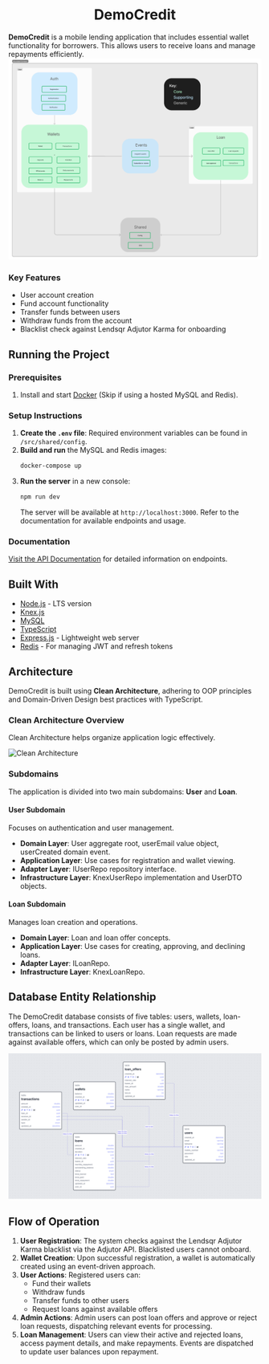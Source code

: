 
<h1 align="center">DemoCredit</h1>

**DemoCredit** is a mobile lending application that includes essential wallet functionality for borrowers. This allows users to receive loans and manage repayments efficiently. 
![Bounded Context Overview](./diagrams/bounded-context.jpg)

### Key Features
- User account creation
- Fund account functionality
- Transfer funds between users
- Withdraw funds from the account
- Blacklist check against Lendsqr Adjutor Karma for onboarding

## Running the Project

### Prerequisites
1. Install and start [Docker](https://docs.docker.com/compose/gettingstarted/) (Skip if using a hosted MySQL and Redis).
  
### Setup Instructions
1. **Create the `.env` file**: Required environment variables can be found in `/src/shared/config`.
2. **Build and run** the MySQL and Redis images:
   ```bash
   docker-compose up
   ```
3. **Run the server** in a new console:
   ```bash
   npm run dev
   ```
   The server will be available at `http://localhost:3000`. Refer to the documentation for available endpoints and usage.

### Documentation
[Visit the API Documentation](https://documenter.getpostman.com/view/24186009/2sAXxWZoxP) for detailed information on endpoints.

## Built With

- [Node.js](https://nodejs.org/) - LTS version
- [Knex.js](http://knexjs.org/)
- [MySQL](https://www.mysql.com/)
- [TypeScript](https://www.typescriptlang.org/)
- [Express.js](https://expressjs.com/) - Lightweight web server
- [Redis](https://redis.io/) - For managing JWT and refresh tokens

## Architecture

DemoCredit is built using **Clean Architecture**, adhering to OOP principles and Domain-Driven Design best practices with TypeScript.

### Clean Architecture Overview
Clean Architecture helps organize application logic effectively.

![Clean Architecture](https://user-images.githubusercontent.com/6892666/66703014-dc540e80-ecdb-11e9-81ac-9cc24e28f8c3.png)

### Subdomains
The application is divided into two main subdomains: **User** and **Loan**.

#### User Subdomain
Focuses on authentication and user management.
- **Domain Layer**: User aggregate root, userEmail value object, userCreated domain event.
- **Application Layer**: Use cases for registration and wallet viewing.
- **Adapter Layer**: IUserRepo repository interface.
- **Infrastructure Layer**: KnexUserRepo implementation and UserDTO objects.

#### Loan Subdomain
Manages loan creation and operations.
- **Domain Layer**: Loan and loan offer concepts.
- **Application Layer**: Use cases for creating, approving, and declining loans.
- **Adapter Layer**: ILoanRepo.
- **Infrastructure Layer**: KnexLoanRepo.


## Database Entity Relationship
The DemoCredit database consists of five tables: users, wallets, loan-offers, loans, and transactions. Each user has a single wallet, and transactions can be linked to users or loans. Loan requests are made against available offers, which can only be posted by admin users.

![ER Diagram](./diagrams/erdiagram.png)

## Flow of Operation
1. **User Registration**: The system checks against the Lendsqr Adjutor Karma blacklist via the Adjutor API. Blacklisted users cannot onboard.
2. **Wallet Creation**: Upon successful registration, a wallet is automatically created using an event-driven approach.
3. **User Actions**: Registered users can:
   - Fund their wallets
   - Withdraw funds
   - Transfer funds to other users
   - Request loans against available offers
4. **Admin Actions**: Admin users can post loan offers and approve or reject loan requests, dispatching relevant events for processing.
5. **Loan Management**: Users can view their active and rejected loans, access payment details, and make repayments. Events are dispatched to update user balances upon repayment.

